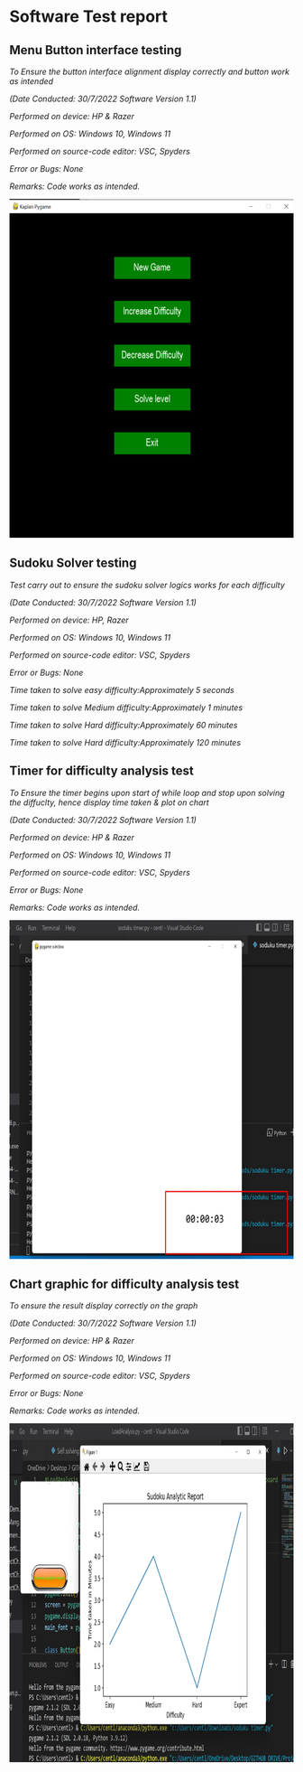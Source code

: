 # Software Test report  



## Menu Button interface testing

*To Ensure the button interface alignment display correctly and button work as intended*

*(Date Conducted: 30/7/2022 Software Version 1.1)*

*Performed on device: HP & Razer*

*Performed on OS: Windows 10, Windows 11*

*Performed on source-code editor: VSC, Spyders*

*Error or Bugs: None*

*Remarks: Code works as intended.*

<img src="screen2.png" alt="Menu" width="1300" height="600">




## Sudoku Solver testing

*Test carry out to ensure the sudoku solver logics works for each difficulty*

*(Date Conducted: 30/7/2022 Software Version 1.1)*

*Performed on device: HP, Razer*

*Performed on OS: Windows 10, Windows 11*

*Performed on source-code editor: VSC, Spyders*

*Error or Bugs: None*

*Time taken to solve easy difficulty:Approximately 5 seconds*

*Time taken to solve Medium difficulty:Approximately 1 minutes*

*Time taken to solve Hard difficulty:Approximately 60 minutes*

*Time taken to solve Hard difficulty:Approximately 120 minutes*


## Timer for difficulty analysis test

*To Ensure the timer begins upon start of while loop and stop upon solving the diffuclty, hence display time taken & plot on chart*

*(Date Conducted: 30/7/2022 Software Version 1.1)*

*Performed on device: HP & Razer*

*Performed on OS: Windows 10, Windows 11*

*Performed on source-code editor: VSC, Spyders*

*Error or Bugs: None*

*Remarks: Code works as intended.*

<img src="timer.jpg" alt="timer" width="1300" height="600">



## Chart graphic for difficulty analysis test

*To ensure the result display correctly on the graph*

*(Date Conducted: 30/7/2022 Software Version 1.1)*

*Performed on device: HP & Razer*

*Performed on OS: Windows 10, Windows 11*

*Performed on source-code editor: VSC, Spyders*

*Error or Bugs: None*

*Remarks: Code works as intended.*


<img src="chart.jpg" alt="chart" width="1300" height="600">